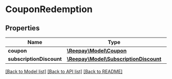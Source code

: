 # CouponRedemption

## Properties

 Name                     | Type                                                              | Description | Notes 
--------------------------|-------------------------------------------------------------------|-------------|-------
 **coupon**               | [**\Reepay\Model\Coupon**](Coupon.md)                             |             |
 **subscriptionDiscount** | [**\Reepay\Model\SubscriptionDiscount**](SubscriptionDiscount.md) |             |

[[Back to Model list]](../../README.md#documentation-for-models) [[Back to API list]](../../README.md#documentation-for-api-endpoints) [[Back to README]](../../README.md)

